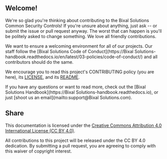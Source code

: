 ## Welcome!

We're so glad you're thinking about contributing to the Bixal Solutions Common Security Controls! If you're unsure about anything, just ask -- or submit the issue or pull request anyway. The worst that can happen is you'll be politely asked to change something. We love all friendly contributions.

We want to ensure a welcoming environment for all of our projects. Our staff follow the [Bixal Solutions Code of Conduct](https://Bixal Solutions-handbook.readthedocs.io/en/latest/03-policies/code-of-conduct/) and all contributors should do the same.

We encourage you to read this project's CONTRIBUTING policy (you are here), its [LICENSE](LICENSE.md), and its [README](README.md).

If you have any questions or want to read more, check out the [Bixal Solutions Handbook](https://Bixal Solutions-handbook.readthedocs.io), or just [shoot us an email](mailto:support@Bixal Solutions.com).

## Share

This documentation is licensed under the [Creative Commons Attribution 4.0 International License (CC BY 4.0)](https://creativecommons.org/licenses/by/4.0/).

All contributions to this project will be released under the CC BY 4.0 dedication. By
submitting a pull request, you are agreeing to comply with this waiver of copyright
interest.
